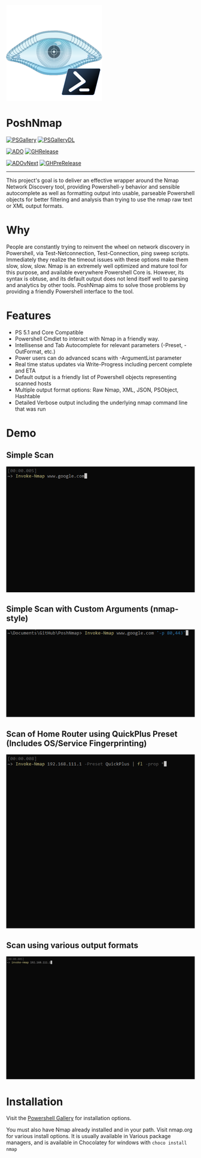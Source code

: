 ![](images/poshnmap.png)

# PoshNmap

[![PSGallery][]][PSGalleryLink] [![PSGalleryDL][]][PSGalleryDLLink]

[![ADO][]][ADOLink] [![GHRelease][]][GHReleaseLink]

[![ADOvNext][]][ADOvNextLink] [![GHPreRelease][]][GHPreReleaseLink]

---

This project's goal is to deliver an effective wrapper around the Nmap Network Discovery tool, providing Powershell-y behavior and sensible autocomplete as well as formatting output into usable, parseable Powershell objects for better filtering and analysis than trying to use the nmap raw text or XML output formats.

# Why

People are constantly trying to reinvent the wheel on network discovery in Powershell, via Test-Netconnection, Test-Connection, ping sweep scripts. Immediately they realize the timeout issues with these options make them slow, slow, slow. Nmap is an extremely well optimized and mature tool for this purpose, and available everywhere Powershell Core is. However, its syntax is obtuse, and its default output does not lend itself well to parsing and analytics by other tools. PoshNmap aims to solve those problems by providing a friendly Powershell interface to the tool.

# Features
* PS 5.1 and Core Compatible
* Powershell Cmdlet to interact with Nmap in a friendly way.
* Intellisense and Tab Autocomplete for relevant parameters (-Preset, -OutFormat, etc.)
* Power users can do advanced scans with -ArgumentList parameter
* Real time status updates via Write-Progress including percent complete and ETA
* Default output is a friendly list of Powershell objects representing scanned hosts
* Multiple output format options: Raw Nmap, XML, JSON, PSObject, Hashtable
* Detailed Verbose output including the underlying nmap command line that was run

# Demo

## Simple Scan

![](images/BasicInvokeNmapGoogle.gif)

## Simple Scan with Custom Arguments (nmap-style)

![](images/NmapCustomArguments.gif)

## Scan of Home Router using QuickPlus Preset (Includes OS/Service Fingerprinting)

![](images/InvokeNmapQuickPlus.gif)

## Scan using various output formats

![](images/OutputFormats.gif)

# Installation

Visit the [Powershell Gallery](https://www.powershellgallery.com/packages/PoshNmap) for installation options.

You must also have Nmap already installed and in your path. Visit nmap.org for various install options. It is usually available in Various package managers, and is available in Chocolatey for windows with `choco install nmap`


[PSGallery]: https://img.shields.io/powershellgallery/v/PoshNmap.svg?logo=windows&label=Powershell+Gallery+Latest
[PSGalleryLink]: https://www.powershellgallery.com/packages/PoshNmap

[PSGalleryDL]: https://img.shields.io/powershellgallery/dt/PoshNmap.svg?logo=windows&label=downloads
[PSGalleryDLLink]: https://www.powershellgallery.com/packages/PoshNmap

[GHRelease]:https://img.shields.io/github/downloads/justingrote/PoshNmap/latest/total.svg?logo=github&label=download
[GHReleaseLink]: https://github.com/JustinGrote/PoshNmap/releases/latest

[GHPreRelease]: https://img.shields.io/github/downloads-pre/justingrote/PoshNmap/total.svg?logo=github&label=download
[GHPreReleaseLink]: https://github.com/JustinGrote/PoshNmap/releases

[ADO]: https://dev.azure.com/justingrote/Default/_apis/build/status/JustinGrote.PoshNmap?branchName=master&label=Current
[ADOLink]: https://dev.azure.com/justingrote/Default/_build

[ADOVNext]: https://dev.azure.com/justingrote/Default/_apis/build/status/JustinGrote.PoshNmap?branchName=release/vNext&label=vNext
[ADOVNextLink]: https://dev.azure.com/justingrote/Default/_build
